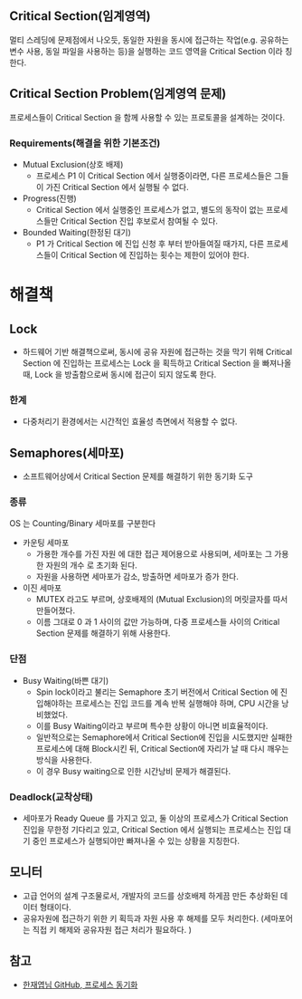 ## Critical Section(임계영역)
멀티 스레딩에 문제점에서 나오듯, 동일한 자원을 동시에 접근하는 작업(e.g. 공유하는 변수 사용, 동일 파일을 사용하는 등)을 실행하는 코드 영역을 Critical Section 이라 칭한다.

## Critical Section Problem(임계영역 문제)
프로세스들이 Critical Section 을 함께 사용할 수 있는 프로토콜을 설계하는 것이다.   

### Requirements(해결을 위한 기본조건)
* Mutual Exclusion(상호 배제)
  * 프로세스 P1 이 Critical Section 에서 실행중이라면, 다른 프로세스들은 그들이 가진 Critical Section 에서 실행될 수 없다.
* Progress(진행)
  * Critical Section 에서 실행중인 프로세스가 없고, 별도의 동작이 없는 프로세스들만 Critical Section 진입 후보로서 참여될 수 있다.
* Bounded Waiting(한정된 대기)
  * P1 가 Critical Section 에 진입 신청 후 부터 받아들여질 때가지, 다른 프로세스들이 Critical Section 에 진입하는 횟수는 제한이 있어야 한다.

# 해결책
## Lock
* 하드웨어 기반 해결책으로써, 동시에 공유 자원에 접근하는 것을 막기 위해 Critical Section 에 진입하는 프로세스는 Lock 을 획득하고 Critical Section 을 빠져나올 때, Lock 을 방출함으로써 동시에 접근이 되지 않도록 한다.
### 한계
* 다중처리기 환경에서는 시간적인 효율성 측면에서 적용할 수 없다.

## Semaphores(세마포)
* 소프트웨어상에서 Critical Section 문제를 해결하기 위한 동기화 도구
### 종류
OS 는 Counting/Binary 세마포를 구분한다
* 카운팅 세마포
  * 가용한 개수를 가진 자원 에 대한 접근 제어용으로 사용되며, 세마포는 그 가용한 자원의 개수 로 초기화 된다.
  * 자원을 사용하면 세마포가 감소, 방출하면 세마포가 증가 한다.
* 이진 세마포
  * MUTEX 라고도 부르며, 상호배제의 (Mutual Exclusion)의 머릿글자를 따서 만들어졌다.
  * 이름 그대로 0 과 1 사이의 값만 가능하며, 다중 프로세스들 사이의 Critical Section 문제를 해결하기 위해 사용한다.

### 단점
* Busy Waiting(바쁜 대기)
  * Spin lock이라고 불리는 Semaphore 초기 버전에서 Critical Section 에 진입해야하는 프로세스는 진입 코드를 계속 반복 실행해야 하며, CPU 시간을 낭비했었다.
  * 이를 Busy Waiting이라고 부르며 특수한 상황이 아니면 비효율적이다.
  * 일반적으로는 Semaphore에서 Critical Section에 진입을 시도했지만 실패한 프로세스에 대해 Block시킨 뒤, Critical Section에 자리가 날 때 다시 깨우는 방식을 사용한다.
  * 이 경우 Busy waiting으로 인한 시간낭비 문제가 해결된다.

### Deadlock(교착상태)
* 세마포가 Ready Queue 를 가지고 있고, 둘 이상의 프로세스가 Critical Section 진입을 무한정 기다리고 있고, Critical Section 에서 실행되는 프로세스는 진입 대기 중인 프로세스가 실행되야만 빠져나올 수 있는 상황을 지칭한다.

## 모니터
* 고급 언어의 설계 구조물로서, 개발자의 코드를 상호배제 하게끔 만든 추상화된 데이터 형태이다.
* 공유자원에 접근하기 위한 키 획득과 자원 사용 후 해제를 모두 처리한다. (세마포어는 직접 키 해제와 공유자원 접근 처리가 필요하다. )

## 참고
* [한재엽님 GitHub, 프로세스 동기화](https://github.com/JaeYeopHan/Interview_Question_for_Beginner/tree/master/OS#%ED%94%84%EB%A1%9C%EC%84%B8%EC%8A%A4-%EB%8F%99%EA%B8%B0%ED%99%94)